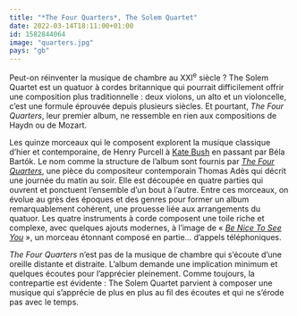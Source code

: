 ```yaml
---
title: "*The Four Quarters*, The Solem Quartet"
date: 2022-03-14T18:11:00+01:00
id: 1582844064
image: "quarters.jpg"
pays: "gb"
---
```


Peut-on réinventer la musique de chambre au XXI<sup>e</sup> siècle ? The Solem Quartet est un quatuor à cordes britannique qui pourrait difficilement offrir une composition plus traditionnelle : deux violons, un alto et un violoncelle, c’est une formule éprouvée depuis plusieurs siècles. Et pourtant, *The Four Quarters*, leur premier album, ne ressemble en rien aux compositions de Haydn ou de Mozart. 

Les quinze morceaux qui le composent explorent la musique classique d’hier et contemporaine, de Henry Purcell à [Kate Bush](https://www.youtube.com/watch?v=NvNZ7cooUW8) en passant par Béla Bartók. Le nom comme la structure de l’album sont fournis par [*The Four Quarters*](https://www.youtube.com/watch?v=BBBQfPf_IoI), une pièce du compositeur contemporain Thomas Adès qui décrit une journée du matin au soir. Elle est découpée en quatre parties qui ouvrent et ponctuent l’ensemble d’un bout à l’autre. Entre ces morceaux, on évolue au grès des époques et des genres pour former un album remarquablement cohérent, une prouesse liée aux arrangements du quatuor. Les quatre instruments à corde composent une toile riche et complexe, avec quelques ajouts modernes, à l’image de « [*Be Nice To See You*](https://www.youtube.com/watch?v=s8VemQPVbhk) », un morceau étonnant composé en partie… d’appels téléphoniques. 

*The Four Quarters* n’est pas de la musique de chambre qui s’écoute d’une oreille distante et distraite. L’album demande une implication minimum et quelques écoutes pour l’apprécier pleinement. Comme toujours, la contrepartie est évidente : The Solem Quartet parvient à composer une musique qui s’apprécie de plus en plus au fil des écoutes et qui ne s’érode pas avec le temps. 


